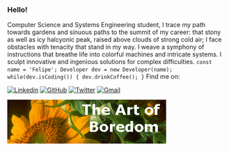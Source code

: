 ### Hello!

Computer Science and Systems Engineering student, I trace my path towards gardens and sinuous paths to the summit of my career: that stony as well as icy halcyonic peak, raised above clouds of strong cold air; I face obstacles with tenacity that stand in my way. I weave a symphony of instructions that breathe life into colorful machines and intricate systems. I sculpt innovative and ingenious solutions for complex difficulties. `const name = 'Felipe'; Developer dev = new Developer(name); while(dev.isCoding()) { dev.drinkCoffee(); }`
Find me on:

[![Linkedin](https://img.shields.io/badge/-LinkedIn-222222?style=flat-square&logo=Linkedin&logoColor=white&)](https://www.linkedin.com/)
[![GitHub](https://img.shields.io/badge/-GitHub-222222?style=flat-square&logo=GitHub&logoColor=white&)](https://github.com/ainfanthe)
[![Twitter](https://img.shields.io/badge/-Twitter-222222?style=flat-square&logo=twitter&logoColor=white&)](https://twitter.com/)
[![Gmail](https://img.shields.io/badge/-Gmail-222222?style=flat-square&logo=gmail&logoColor=white&)](mailto:ainfanthe@gmail.com)

<img style="" src="https://raw.githubusercontent.com/ainfanthe/ainfanthe/main/assets/img1.png">
